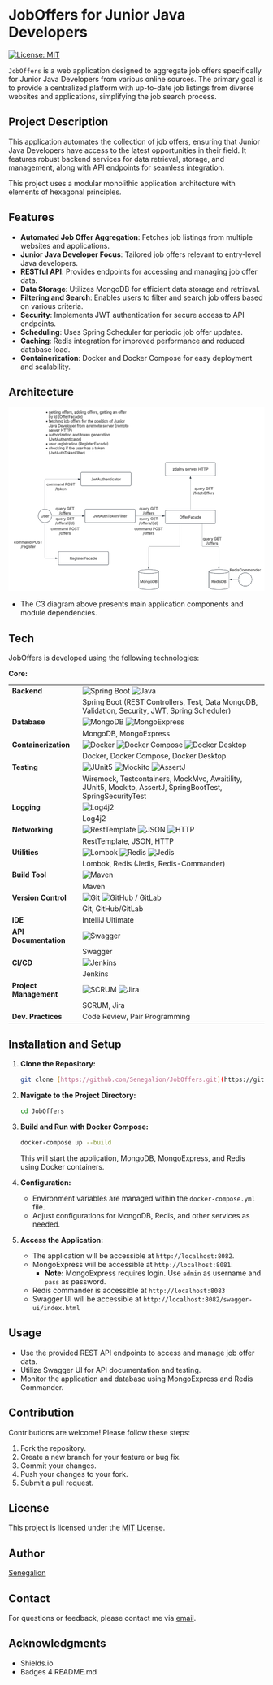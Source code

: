 # JobOffers for Junior Java Developers

[![License: MIT](https://img.shields.io/badge/License-MIT-yellow.svg)](https://opensource.org/licenses/MIT)

`JobOffers` is a web application designed to aggregate job offers specifically for Junior Java Developers from various online sources. The primary goal is to provide a centralized platform with up-to-date job listings from diverse websites and applications, simplifying the job search process.

## Project Description

This application automates the collection of job offers, ensuring that Junior Java Developers have access to the latest opportunities in their field. It features robust backend services for data retrieval, storage, and management, along with API endpoints for seamless integration.

This project uses a modular monolithic application architecture with elements of hexagonal principles.

## Features

-   **Automated Job Offer Aggregation**: Fetches job listings from multiple websites and applications.
-   **Junior Java Developer Focus**: Tailored job offers relevant to entry-level Java developers.
-   **RESTful API**: Provides endpoints for accessing and managing job offer data.
-   **Data Storage**: Utilizes MongoDB for efficient data storage and retrieval.
-   **Filtering and Search**: Enables users to filter and search job offers based on various criteria.
-   **Security**: Implements JWT authentication for secure access to API endpoints.
-   **Scheduling**: Uses Spring Scheduler for periodic job offer updates.
-   **Caching**: Redis integration for improved performance and reduced database load.
-   **Containerization**: Docker and Docker Compose for easy deployment and scalability.

## Architecture

![Architecture Diagram](architecture/job_offers_architecture_v3.png)

* The C3 diagram above presents main application components and module dependencies.

## Tech

JobOffers is developed using the following technologies:

**Core:**

|                       |                                                                                                                                                                                                                            |
| :-------------------- | :----------------------------------------------------------------------------------------------------------------------------------------------------------------------------------------------------------------------- |
| **Backend** | <img src="https://img.shields.io/badge/Spring_Boot-v2.7.5-brightgreen" alt="Spring Boot" /> <img src="https://img.shields.io/badge/Java-17-orange" alt="Java" />                                                              |
|                       | Spring Boot (REST Controllers, Test, Data MongoDB, Validation, Security, JWT, Spring Scheduler)                                                                                                                            |
| **Database** | <img src="https://img.shields.io/badge/MongoDB-v6.0-green" alt="MongoDB" /> <img src="https://img.shields.io/badge/MongoExpress-v1.0.0-blue" alt="MongoExpress" />                                                              |
|                       | MongoDB, MongoExpress                                                                                                                                                                                                  |
| **Containerization** | <img src="https://img.shields.io/badge/Docker-v20.10-blueviolet" alt="Docker" /> <img src="https://img.shields.io/badge/Docker_Compose-v1.29-blueviolet" alt="Docker Compose" /> <img src="https://img.shields.io/badge/Docker_Desktop-4.14-blueviolet" alt="Docker Desktop" /> |
|                       | Docker, Docker Compose, Docker Desktop                                                                                                                                                                                 |
| **Testing** | <img src="https://img.shields.io/badge/JUnit5-5.9.1-red" alt="JUnit5" /> <img src="https://img.shields.io/badge/Mockito-4.8.0-red" alt="Mockito" /> <img src="https://img.shields.io/badge/AssertJ-3.23.1-red" alt="AssertJ" />      |
|                       | Wiremock, Testcontainers, MockMvc, Awaitility, JUnit5, Mockito, AssertJ, SpringBootTest, SpringSecurityTest                                                                                                               |
| **Logging** | <img src="https://img.shields.io/badge/Log4j2-2.19.0-lightgrey" alt="Log4j2" />                                                                                                                                            |
|                       | Log4j2                                                                                                                                                                                                               |
| **Networking** | <img src="https://img.shields.io/badge/RestTemplate-v1.0-lightblue" alt="RestTemplate" /> <img src="https://img.shields.io/badge/JSON-v3.7.1-yellowgreen" alt="JSON" /> <img src="https://img.shields.io/badge/HTTP-v1.1-lightgrey" alt="HTTP" /> |
|                       | RestTemplate, JSON, HTTP                                                                                                                                                                                               |
| **Utilities** | <img src="https://img.shields.io/badge/Lombok-v1.18.22-ff69b4" alt="Lombok" /> <img src="https://img.shields.io/badge/Redis-v7.0-red" alt="Redis" /> <img src="https://img.shields.io/badge/Jedis-v4.3.1-orange" alt="Jedis" />  |
|                       | Lombok, Redis (Jedis, Redis-Commander)                                                                                                                                                                                 |
| **Build Tool** | <img src="https://img.shields.io/badge/Maven-v3.8.7-blue" alt="Maven" />                                                                                                                                                |
|                       | Maven                                                                                                                                                                                                                  |
| **Version Control** | <img src="https://img.shields.io/badge/Git-2.38.1-black" alt="Git" /> <img src="https://img.shields.io/badge/GitHub-black" alt="GitHub" /> / GitLab                                                                     |
|                       | Git, GitHub/GitLab                                                                                                                                                                                                   |
| **IDE** | IntelliJ Ultimate                                                                                                                                                                                                    |
| **API Documentation** | <img src="https://img.shields.io/badge/Swagger-v3.0-green" alt="Swagger" />                                                                                                                                            |
|                       | Swagger                                                                                                                                                                                                                |
| **CI/CD** | <img src="https://img.shields.io/badge/Jenkins-2.361.4-blue" alt="Jenkins" />                                                                                                                                            |
|                       | Jenkins                                                                                                                                                                                                                |
| **Project Management**| <img src="https://img.shields.io/badge/SCRUM-blue" alt="SCRUM" /> <img src="https://img.shields.io/badge/Jira-blue" alt="Jira" />                                                                                             |
|                       | SCRUM, Jira                                                                                                                                                                                                            |
| **Dev. Practices** | Code Review, Pair Programming                                                                                                                                                                                        |

## Installation and Setup

1.  **Clone the Repository:**

    ```bash
    git clone [https://github.com/Senegalion/JobOffers.git](https://github.com/Senegalion/JobOffers.git)
    ```

2.  **Navigate to the Project Directory:**

    ```bash
    cd JobOffers
    ```

3.  **Build and Run with Docker Compose:**

    ```bash
    docker-compose up --build
    ```

    This will start the application, MongoDB, MongoExpress, and Redis using Docker containers.

4.  **Configuration:**

    -   Environment variables are managed within the `docker-compose.yml` file.
    -   Adjust configurations for MongoDB, Redis, and other services as needed.

5.  **Access the Application:**

    -   The application will be accessible at `http://localhost:8082`.
    -   MongoExpress will be accessible at `http://localhost:8081`.
        -   **Note:** MongoExpress requires login. Use `admin` as username and `pass` as password.
    -   Redis commander is accessible at `http://localhost:8083`
    -   Swagger UI will be accessible at `http://localhost:8082/swagger-ui/index.html`

## Usage

-   Use the provided REST API endpoints to access and manage job offer data.
-   Utilize Swagger UI for API documentation and testing.
-   Monitor the application and database using MongoExpress and Redis Commander.

## Contribution

Contributions are welcome! Please follow these steps:

1.  Fork the repository.
2.  Create a new branch for your feature or bug fix.
3.  Commit your changes.
4.  Push your changes to your fork.
5.  Submit a pull request.

## License

This project is licensed under the [MIT License](LICENSE).

## Author

[Senegalion](https://github.com/Senegalion)

## Contact

For questions or feedback, please contact me via [email](mailto:lupelikan@gmail.com).

## Acknowledgments

-   Shields.io
-   Badges 4 README.md
